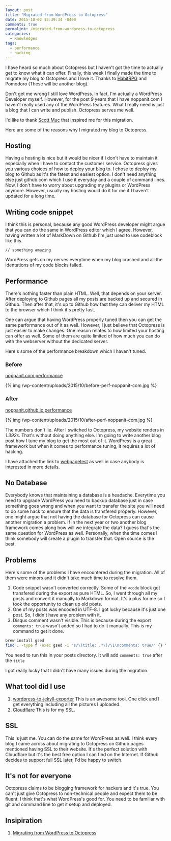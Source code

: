 ```yaml
---
layout: post
title: "Migrated from WordPress to Octopress"
date: 2015-10-02 15:39:34 -0400
comments: true
permalink: /migrated-from-wordpress-to-octopress
categories: 
  - Knowledges
tags:
  - performance
  - hacking
---
```


I have heard so much about Octopress but I haven't got the time to actually get to know what it can offer. Finally, this week I finally made the time to migrate my blog to Octopress and I love it. Thanks to [HabitRPG][1] and Pomodoro (These will be another blog).

Don't get me wrong I still love WordPress. In fact, I'm actually a WordPress Developer myself. However, for the post 9 years that I have noppanit.com I haven't really used any of the WordPress features. What I really need is just a blog that I can write and publish. Octopress serves me well.

I'd like to thank [Scott Muc][7] that inspired me for this migration.

Here are some of the reasons why I migrated my blog to Octopress.

## Hosting

Having a hosting is nice but it would be nicer if I don't have to maintain it especially when I have to contact the customer service. Octopress gives you various choices of how to deploy your blog to. I chose to deploy my blog to Github as it's the fatest and easiest option. I don't need anything else just github.com which I use it everyday and a couple of command lines. Now, I don't have to worry about upgrading my plugins or WordPress anymore. However, usually my hosting would do it for me if I haven't updated for a long time. 

## Writing code snippet

I think this is personal, because any good WordPress developer might argue that you can do the same in WordPress editor which I agree. However, having written a lot of MarkDown on Github I'm just used to use codeblock like this.

```
// something amazing
```

WordPress gets on my nerves everytime when my blog crashed and all the identations of my code blocks failed.

## Performance

There's nothing faster than plain HTML. Well, that depends on your server. After deploying to Github pages all my posts are backed up and secured in Github. Then after that, it's up to Github how fast they can deliver my HTML to the browser which I think it's pretty fast.
 
One can argue that having WordPress properly tuned then you can get the same performance out of it as well. However, I just believe that Octopress is just easier to make changes. One reason relates to how limited your hosting can offer as well. Some of them are quite limited of how much you can do with the webserver without the dedicated server.

Here's some of the performance breakdown which I haven't tuned. 

### Before

[noppanit.com performance][5]

{% img /wp-content/uploads/2015/10/before-perf-noppanit-com.jpg %}

### After

[noppanit.github.io performance][6]

{% img /wp-content/uploads/2015/10/after-perf-noppanit-com.jpg %}

The numbers don't lie. After I switched to Octopress, my website renders in *1.392s*. That's without doing anything else. I'm going to write another blog post how I tune my blog to get the most out of it. WordPress is a great framework but when it comes to performance tuning, it requires a lot of hacking.

I have attached the link to [webpagetest][4] as well in case anybody is interested in more details. 

## No Database

Everybody knows that maintaining a database is a headache. Everytime you need to upgrade WordPress you need to backup database just in case something goes wrong and when you want to transfer the site you will need to do some hack to ensure that the data is transfered properly. However, one might argue that not having the database for Octopress can cause another migration a problem. If in the next year or two another blog framework comes along how will we integrate the data? I guess that's the same question for WordPress as well. Personally, when the time comes I think somebody will create a plugin to transfer that. Open source is the best.

## Problems

Here's some of the problems I have encountered during the migration. All of them were minors and it didn't take much time to resolve them.

1. Code snippet wasn't converted correctly. Some of the `<code` block got transfered during the export as pure HTML. So, I went through all my posts and convert it manually to Markdown format. It's a plus for me so I took the opportunity to clean up old posts.
2. One of my posts was encoded in UTF-8. I got lucky because it's just one post. So, I didn't have any problem with it. 
3. Disqus comment wasn't visible. This is because during the export `comments: true` wasn't added so I had to do it manually. This is my command to get it done.

``` bash
brew install gsed
find . -type f -exec gsed -i "s/\(title: .*\)/\1\ncomments: true/" {} \;
```

You need to run this in your posts directory. It will add `comments: true` after the `title`

I got really lucky that I didn't have many issues during the migration. 

## What tool did I use

1. [wordpress-to-jekyll-exporter][2] This is an awesome tool. One click and I get everything including all the pictures I uploaded.
2. [Cloudflare][8] This is for my SSL.

## SSL

This is just me. You can do the same for WordPress as well. I think every blog I came across about migrating to Octopress on Github pages mentioned having SSL to their website. It's the perfect solution with Cloudflare but it's the best free option I can find on the Internet. If Github decides to support full SSL later, I'd be happy to switch.

## It's not for everyone

Octopress claims to be blogging framework for hackers and it's true. You can't just give Octopress to non-technical people and expect them to be fluent. I think that's what WordPress's good for. You need to be familiar with git and command line to get it setup and deployed.

## Insipiration

1. [Migrating from WordPress to Octopress][3]


 [1]: https://habitica.com
 [2]: https://github.com/benbalter/wordpress-to-jekyll-exporter
 [3]: http://jason.pureconcepts.net/2013/01/migrating-wordpress-octopress/
 [4]: http://webpagetest.org
 [5]: http://www.webpagetest.org/result/151002_33_7N6/1/details/
 [6]: http://www.webpagetest.org/result/151002_NG_7P4/2/details/
 [7]: https://twitter.com/ScottMuc
 [8]: https://www.cloudflare.com/

